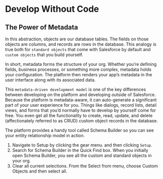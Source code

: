 # Develop Without Code

## The Power of Metadata

In this abstraction, objects are our database tables. The fields on those objects are columns, and records are rows in the database. This analogy is true both for `standard objects` that come with Salesforce by default and `custom objects` that you build yourself.

In short, metadata forms the structure of your org. Whether you’re defining fields, business processes, or something more complex, metadata holds your configuration. The platform then renders your app’s metadata in the user interface along with its associated data.

This `metadata-driven development model` is one of the key differences between developing on the platform and developing outside of Salesforce. Because the platform is metadata-aware, it can auto-generate a significant part of your user experience for you. Things like dialogs, record lists, detail views, and forms that you’d normally have to develop by yourself come for free. You even get all the functionality to create, read, update, and delete (affectionately referred to as CRUD) custom object records in the database.

The platform provides a handy tool called Schema Builder so you can see your entity relationship model in action.

1. Navigate to Setup by clicking the gear menu. and then clicking `Setup`.
2. Search for Schema Builder in the Quick Find box. When you initially open Schema Builder, you see all the custom and standard objects in your org.
3. Clear all current selections. From the Select from menu, choose Custom Objects and then select all.
